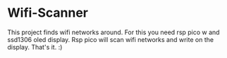 # Wifi-Scanner
This project finds wifi networks around.
For this you need rsp pico w and ssd1306 oled display.
Rsp pico will scan wifi networks and write on the display.
That's it. :)
